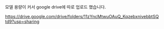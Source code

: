 모델 용량이 커서 google drive에 따로 업로드 했습니다.

https://drive.google.com/drive/folders/11zYncMtwuOAuQ_KqzebxnivebbtSQtd9?usp=sharing
